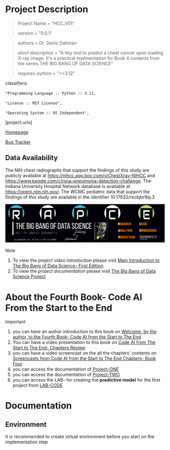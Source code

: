 
# Project Description

> Project Name = "HCC_V01"

> version = "0.0.1"

> authors = Dr. Deniz Dahman

> short description = "A tiny tool to predict a chest cancer upon loading X-ray image. It's a practical implmentation for Book 4 contents from the series THE BIG BANG OF DATA SCIENCE"

> requires-python = ">=3.12"


classifiers:

`"Programming Language :: Python :: 3.11,`

`"License :: MIT License",`

`"Operating System :: OS Independent",`


[project.urls]

[Homepage](https://dahmansphi.com/code-ai-s2e/)

[Bug Tracker](https://github.com/dahmansphi/code_ai_from_start_to_end)

## Data Availability
The NIH chest radiographs that support the findings of this study are publicly available at https://nihcc.app.box.com/v/ChestXray-NIHCC and https://www.kaggle.com/c/rsna-pneumonia-detection-challenge. The Indiana University Hospital Network database is available at https://openi.nlm.nih.gov/. The WCMC pediatric data that support the findings of this study are available in the identifier 10.17632/rscbjbr9sj.3


![the big bang of data science banner.](/assets/cover_page.jpg)

> [!NOTE]
> 1. To view the *project video introduction* please visit [Main Introduction to The Big Bang of Data Science- First Edition](https://youtu.be/0weCBnNO7tk).
> 2. To view the *project documentation* please visit [The Big Bang of Data Science Project](https://github.com/dahmansphi/big_bang_of_data_science_project)


# About the Fourth Book- Code AI From the Start to the End

> [!IMPORTANT]
> 1. you can have an author introduction to this book on [Welcome, by the author, to the Fourth Book- Code AI from the Start to The End](https://youtu.be/yERHOW5UfvU) 
> 2. You can have a video presentation to this book on [Code AI from The Start to The End- Chapters Review](https://youtu.be/GpPhP7snx3k)
> 3. you can have a video screencast on the all the chapters' contents on [Screencasts from Code AI from the Start to The End Chapters- Book Four](https://youtu.be/bQh26H7UYSo)
> 4. you can access the documentation of [Project-ONE](https://github.com/dahmansphi/code_ai_from_start_to_end/blob/main/hcc_v01/README.md)
> 5. you can access the documentation of [Project-TWO](https://github.com/dahmansphi/code_ai_from_start_to_end/blob/main/fsp_v01/README.md)
> 6. you can access the LAB- for creating the __predictive model__ for the first project from [LAB-CODE](https://github.com/dahmansphi/code_ai_from_start_to_end/blob/main/hcc_v01/hcc_v01/model/healthcareProj.ipynb)


# Documentation

## Environment

It is recommended to create virtual environment before you start on the implementation step
